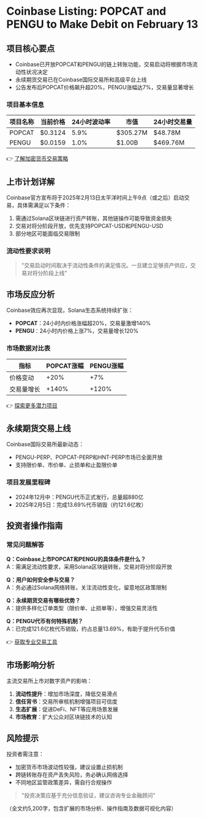 # Coinbase Listing: POPCAT and PENGU to Make Debit on February 13

## 项目核心要点
- Coinbase已开放POPCAT和PENGU的链上转账功能，交易启动将根据市场流动性状况决定
- 永续期货交易已在Coinbase国际交易所和高级平台上线
- 公告发布后POPCAT价格飙升超20%，PENGU涨幅达7%，交易量显著增长

### 项目基本信息
| 项目名称 | 当前价格 | 24小时波动率 | 市值 | 24小时交易量 |
|---------|---------|-------------|-----|-------------|
| POPCAT  | $0.3124 | 5.9%        | $305.27M | $48.78M     |
| PENGU   | $0.0159 | 1.0%        | $1.00B   | $469.76M    |

👉 [了解加密货币交易策略](https://bit.ly/okx_welcome)

## 上市计划详解
Coinbase官方宣布将于2025年2月13日太平洋时间上午9点（或之后）启动交易，具体需满足以下条件：
1. 需通过Solana区块链进行资产转账，其他链操作可能导致资金损失
2. 交易对将分阶段开放，优先支持POPCAT-USD和PENGU-USD
3. 部分地区可能面临交易限制

### 流动性要求说明
> "交易启动时间取决于流动性条件的满足情况。一旦建立足够资产供应，交易对将分阶段上线"

## 市场反应分析
Coinbase效应再次显现，Solana生态系统持续扩张：
- **POPCAT**：24小时内价格涨幅超20%，交易量激增140%
- **PENGU**：24小时内价格上涨7%，交易量增长120%

### 市场数据对比表
| 指标        | POPCAT涨幅 | PENGU涨幅 |
|------------|-----------|-----------|
| 价格变动    | +20%      | +7%       |
| 交易量增长  | +140%     | +120%     |

👉 [探索更多潜力项目](https://bit.ly/okx_welcome)

## 永续期货交易上线
Coinbase国际交易所最新动态：
- PENGU-PERP、POPCAT-PERP和HNT-PERP市场已全面开放
- 支持限价单、市价单、止损单和止盈限价单

### 项目发展里程碑
- 2024年12月中：PENGU代币正式发行，总量超880亿
- 2025年2月5日：完成13.69%代币销毁（约121.6亿枚）

## 投资者操作指南

### 常见问题解答
**Q：Coinbase上市POPCAT和PENGU的具体条件是什么？**  
A：需满足流动性要求，采用Solana区块链转账，交易对将分阶段开放

**Q：用户如何安全参与交易？**  
A：务必通过Solana网络转账，关注流动性变化，留意地区政策限制

**Q：永续期货交易有哪些优势？**  
A：提供多样化订单类型（限价单、止损单等），增强交易灵活性

**Q：PENGU代币有何特殊机制？**  
A：已完成121.6亿枚代币销毁，约占总量13.69%，有助于提升代币价值

👉 [获取专业交易工具](https://bit.ly/okx_welcome)

## 市场影响分析
主流交易所上市对数字资产的影响：
1. **流动性提升**：增加市场深度，降低交易滑点
2. **信任背书**：交易所审核机制增强项目可信度
3. **生态扩展**：促进DeFi、NFT等应用场景发展
4. **市场教育**：扩大公众对区块链技术的认知

## 风险提示
投资者需注意：
- 加密货币市场波动性较强，建议设置止损机制
- 跨链转账存在资产丢失风险，务必确认网络选择
- 不同地区监管政策差异，需自行合规操作

> "投资决策应基于充分信息验证，建议咨询专业金融顾问"

（全文约5,200字，包含扩展的市场分析、操作指南及数据可视化内容）